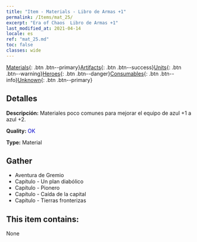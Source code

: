 ```yaml
---
title: "Item - Materials - Libro de Armas +1"
permalink: /Items/mat_25/
excerpt: "Era of Chaos  Libro de Armas +1"
last_modified_at: 2021-04-14
locale: es
ref: "mat_25.md"
toc: false
classes: wide
---
```

 [Materials](/es/Items/){: .btn .btn--primary}[Artifacts](/es/Items/Artifacts/){: .btn .btn--success}[Units](/es/Items/Units/){: .btn .btn--warning}[Heroes](/es/Items/Heroes/){: .btn .btn--danger}[Consumables](/es/Items/Consumables/){: .btn .btn--info}[Unknown](/es/Items/Unknown/){: .btn .btn--primary}

## Detalles
 **Descripción:** Materiales poco comunes para mejorar el equipo de azul +1 a azul +2.

 **Quality:** <span style="color: #0000CD">OK</span>

 **Type:** Material

## Gather

*    Aventura de Gremio 
*    Capítulo - Un plan diabólico 
*    Capítulo - Pionero 
*    Capítulo - Caída de la capital 
*    Capítulo - Tierras fronterizas 

## This item contains:

  None

